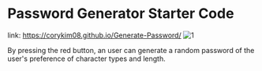 # Password Generator Starter Code
link: https://corykim08.github.io/Generate-Password/
![1](https://user-images.githubusercontent.com/88374157/185837129-0eb2b9ec-a3d3-4be0-bfab-7bf47fe41686.png)

By pressing the red button, an user can generate a random password of the user's preference of character types and length.
